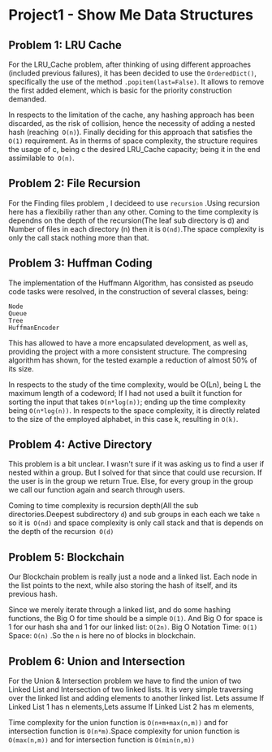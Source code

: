 # Project1 - Show Me Data Structures

## Problem 1: LRU Cache
For the LRU_Cache problem, after thinking of using different approaches (included previous failures), it has been decided to use the `OrderedDict()`, specifically the use of the method `.popitem(last=False)`. It allows to remove the first added element, which is basic for the priority construction demanded.


In respects to the limitation of the cache, any hashing approach has been discarded, as the risk of collision, hence the necessity of adding a nested hash (reaching` O(n)`). Finally deciding for this approach that satisfies the `O(1)` requirement. As in therms of space complexity, the structure requires the usage of c, being c the desired LRU_Cache capacity; being it in the end assimilable to` O(n)`.

## Problem 2: File Recursion
For the Finding files problem , I decideed to use `recursion` .Using recursion here has a flexibiliy rather than any other.
Coming to the time complexity is dependns on the depth of the recursion(The leaf sub directory is d) and Number of files in each directory (n) then it is `O(nd)`.The space complexity is only the call stack nothing more than that. 


## Problem 3: Huffman Coding

The implementation of the Huffmann Algorithm, has consisted as pseudo code tasks were resolved, in the construction of several classes, being:

    Node
    Queue
    Tree
    HuffmanEncoder

This has allowed to have a more encapsulated development, as well as, providing the project with a more consistent structure. The compresing algorithm has shown, for the tested example a reduction of almost 50% of its size.


In respects to the study of the time complexity, would be O(Ln), being L the maximum length of a codeword; If I had not used a built it function for sorting the input that takes `O(n*log(n))`; ending up the time complexity being `O(n*log(n))`. In respects to the space complexity, it is directly related to the size of the employed alphabet, in this case k, resulting in `O(k)`.


## Problem 4: Active Directory
This problem is a bit unclear. I wasn't sure if it was asking us to find a user if nested within a group. But I solved for that since that could use recursion. If the user is in the group we return True. Else, for every group in the group we call our function again and search through users.

Coming to time complexity is recursion depth(All the sub directories.Deepest subdirectory `d`) and sub groups in each each we take `n` so it is` O(nd)` and space complexity is only call stack and that is depends on the depth of the recursion` O(d)`

## Problem 5: Blockchain
Our Blockchain problem is really just a node and a linked list. Each node in the list points to the next, while also storing the hash of itself, and its previous hash.

Since we merely iterate through a linked list, and do some hashing functions, the Big O for time should be a simple `O(1)`. And Big O for space is 1 for our hash sha and 1 for our linked list: `O(2n)`. Big O Notation Time: `O(1)` Space: `O(n)` .So the `n` is here no of blocks in blockchain.

##  Problem 6: Union and Intersection
For the Union & Intersection problem we have to find the union of two Linked List and Intersection of two linked lists. It is very simple traversing over the linked list and adding elements to another linked list.
Lets assume If Linked List 1 has n elements,Lets assume If Linked List 2 has m elements,

Time complexity for the union function is `O(n+m+max(n,m))` and for intersection function is `O(n*m)`.Space complexity for union function is` O(max(n,m))` and for intersection function is `O(min(n,m))` 